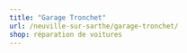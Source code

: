 ```yaml
---
title: "Garage Tronchet"
url: /neuville-sur-sarthe/garage-tronchet/
shop: réparation de voitures
---
```

